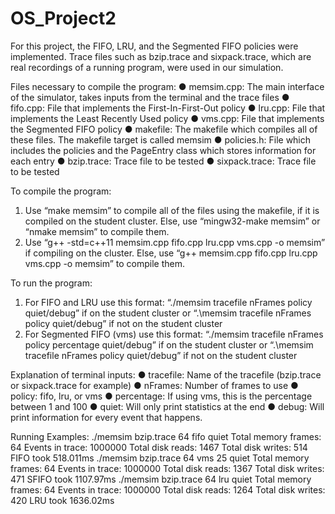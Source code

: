 # OS_Project2

For this project, the FIFO, LRU, and the Segmented FIFO policies were implemented.
Trace files such as bzip.trace and sixpack.trace, which are real recordings of a running program, were used in our simulation.

Files necessary to compile the program:
● memsim.cpp: The main interface of the simulator, takes inputs from the terminal and the
trace files
● fifo.cpp: File that implements the First-In-First-Out policy
● lru.cpp: File that implements the Least Recently Used policy
● vms.cpp: File that implements the Segmented FIFO policy
● makefile: The makefile which compiles all of these files. The makefile target is called
memsim
● policies.h: File which includes the policies and the PageEntry class which stores
information for each entry
● bzip.trace: Trace file to be tested
● sixpack.trace: Trace file to be tested


To compile the program:
1. Use “make memsim” to compile all of the files using the makefile, if it is compiled on the
student cluster. Else, use “mingw32-make memsim” or “nmake memsim” to compile
them.
2. Use “g++ -std=c++11 memsim.cpp fifo.cpp lru.cpp vms.cpp -o memsim” if compiling on
the cluster. Else, use “g++ memsim.cpp fifo.cpp lru.cpp vms.cpp -o memsim” to compile
them.


To run the program:
1. For FIFO and LRU use this format:
“./memsim tracefile nFrames policy quiet/debug” if on the student cluster or “.\memsim
tracefile nFrames policy quiet/debug” if not on the student cluster
2. For Segmented FIFO (vms) use this format:
“./memsim tracefile nFrames policy percentage quiet/debug” if on the student cluster or
“.\memsim tracefile nFrames policy quiet/debug” if not on the student cluster


Explanation of terminal inputs:
● tracefile: Name of the tracefile (bzip.trace or sixpack.trace for example)
● nFrames: Number of frames to use
● policy: fifo, lru, or vms
● percentage: If using vms, this is the percentage between 1 and 100
● quiet: Will only print statistics at the end
● debug: Will print information for every event that happens.


Running Examples:
./memsim bzip.trace 64 fifo quiet
Total memory frames: 64
Events in trace: 1000000
Total disk reads: 1467
Total disk writes: 514
FIFO took 518.011ms
./memsim bzip.trace 64 vms 25 quiet
Total memory frames: 64
Events in trace: 1000000
Total disk reads: 1367
Total disk writes: 471
SFIFO took 1107.97ms
./memsim bzip.trace 64 lru quiet
Total memory frames: 64
Events in trace: 1000000
Total disk reads: 1264
Total disk writes: 420
LRU took 1636.02ms
